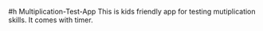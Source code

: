 
#h Multiplication-Test-App
This is kids friendly app for testing mutiplication skills. It comes with timer.